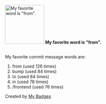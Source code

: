 <img src="https://my-badges.github.io/my-badges/favorite-word.png" alt="My favorite word is &quot;from&quot;." title="My favorite word is &quot;from&quot;." width="128">
<strong>My favorite word is &quot;from&quot;.</strong>
<br><br>

My favorite commit message words are:

1. from (used 126 times)
2. bump (used 84 times)
3. to (used 84 times)
4. in (used 78 times)
5. /frontend (used 76 times)


Created by <a href="https://github.com/my-badges/my-badges">My Badges</a>